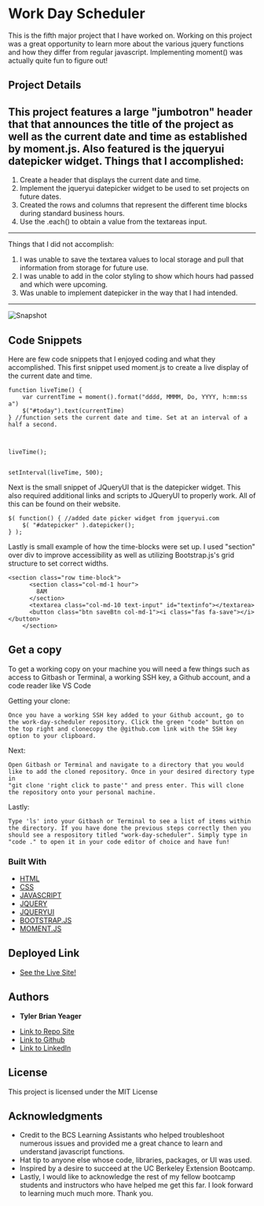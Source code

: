 # Work Day Scheduler
This is the fifth major project that I have worked on. Working on this project was a great opportunity to learn more about the various jquery functions and how they differ from regular javascript. Implementing moment() was actually quite fun to figure out!

## Project Details
This project features a large "jumbotron" header that that announces the title of the project as well as the current date and time as established by moment.js. Also featured is the jqueryui datepicker widget. Things that I accomplished:
---
1. Create a header that displays the current date and time.
2. Implement the jqueryui datepicker widget to be used to set projects on future dates. 
3. Created the rows and columns that represent the different time blocks during standard business hours. 
4. Use the .each() to obtain a value from the textareas input. 
---
Things that I did not accomplish:
1. I was unable to save the textarea values to local storage and pull that information from storage for future use. 
2. I was unable to add in the color styling to show which hours had passed and which were upcoming. 
3. Was unable to implement datepicker in the way that I had intended. 
---
![Snapshot](https://user-images.githubusercontent.com/89880190/135579138-28f7e827-e57b-4042-8874-d321315f70cb.png)

## Code Snippets
Here are few code snippets that I enjoyed coding and what they accomplished. This first snippet used moment.js to create a live display of the current date and time. 
```
function liveTime() {
    var currentTime = moment().format("dddd, MMMM, Do, YYYY, h:mm:ss a")
    $("#today").text(currentTime)
} //function sets the current date and time. Set at an interval of a half a second. 



liveTime();


setInterval(liveTime, 500);
```

Next is the small snippet of JQueryUI that is the datepicker widget. This also required additional links and scripts to JQueryUI to properly work. All of this can be found on their website.
```
$( function() { //added date picker widget from jqueryui.com
    $( "#datepicker" ).datepicker();
} );

```

Lastly is small example of how the time-blocks were set up. I used "section" over div to improve accessibility as well as utilizing Bootstrap.js's grid structure to set correct widths. 
```
<section class="row time-block">
      <section class="col-md-1 hour">
        8AM
      </section>
      <textarea class="col-md-10 text-input" id="textinfo"></textarea>
      <button class="btn saveBtn col-md-1"><i class="fas fa-save"></i></button>
    </section>
```

## Get a copy

To get a working copy on your machine you will need a few things such as access to Gitbash or Terminal, a working SSH key, a Github account, and a code reader like VS Code

Getting your clone:

```
Once you have a working SSH key added to your Github account, go to the work-day-scheduler repository. Click the green "code" button on the top right and clonecopy the @github.com link with the SSH key option to your clipboard. 
```

Next:

```
Open Gitbash or Terminal and navigate to a directory that you would like to add the cloned repository. Once in your desired directory type in
"git clone 'right click to paste'" and press enter. This will clone the repository onto your personal machine.
```

Lastly: 

```
Type 'ls' into your Gitbash or Terminal to see a list of items within the directory. If you have done the previous steps correctly then you should see a respository titled "work-day-scheduler". Simply type in "code ." to open it in your code editor of choice and have fun!
```

### Built With

* [HTML](https://developer.mozilla.org/en-US/docs/Web/HTML)
* [CSS](https://developer.mozilla.org/en-US/docs/Web/CSS)
* [JAVASCRIPT](https://developer.mozilla.org/en-US/docs/Web/JavaScript)
* [JQUERY](https://jquery.com/)
* [JQUERYUI](https://jqueryui.com/)
* [BOOTSTRAP.JS](https://getbootstrap.com/)
* [MOMENT.JS](https://momentjs.com/)

## Deployed Link
* [See the Live Site!](https://tylerbyeager.github.io/work-day-scheduler/)

## Authors

* **Tyler Brian Yeager**

- [Link to Repo Site](https://github.com/TylerBYeager/work-day-scheduler)
- [Link to Github](https://github.com/TylerBYeager/tylerbyeager.github.io)
- [Link to LinkedIn](https://www.linkedin.com/in/tyler-yeager-611926213/)

## License

This project is licensed under the MIT License 

## Acknowledgments 

* Credit to the BCS Learning Assistants who helped troubleshoot numerous issues and provided me a great chance to learn and understand javascript functions.
* Hat tip to anyone else whose code, libraries, packages, or UI was used.
* Inspired by a desire to succeed at the UC Berkeley Extension Bootcamp.
* Lastly, I would like to acknowledge the rest of my fellow bootcamp students and instructors who have helped me get this far. I look forward to learning much much more. Thank you. 
